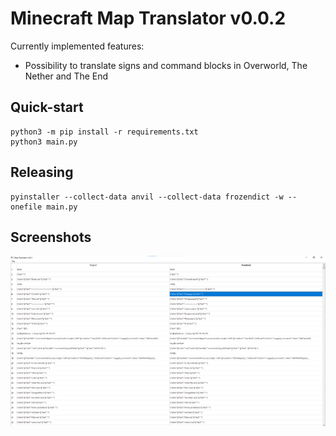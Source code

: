 # Minecraft Map Translator v0.0.2

Currently implemented features:
- Possibility to translate signs and command blocks in Overworld, The Nether and The End

## Quick-start
```
python3 -m pip install -r requirements.txt
python3 main.py
```

## Releasing
```
pyinstaller --collect-data anvil --collect-data frozendict -w --onefile main.py
```

## Screenshots
![v.0.0.1](readme-images/v.0.0.1.png)
